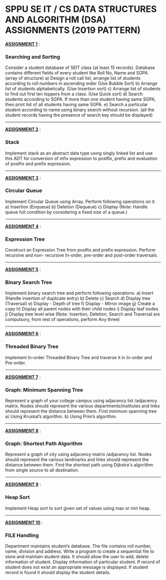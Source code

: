 <h1> SPPU SE IT / CS DATA STRUCTURES AND ALGORITHM (DSA) ASSIGNMENTS (2019 PATTERN)  </h1>

<a href="https://github.com/SyntaxNova/DSA_Cpp/blob/master/as1.cpp"><b>ASSIGNMENT 1</b></a> : <p><h3>Searching and Sorting</h3> Consider a student database of SEIT class (at least 15 records). Database contains different fields of
every student like Roll No, Name and SGPA.(array of structure)
a) Design a roll call list, arrange list of students according to roll numbers in ascending order (Use
Bubble Sort)
b) Arrange list of students alphabetically. (Use Insertion sort)
c) Arrange list of students to find out first ten toppers from a class. (Use Quick sort)
d) Search students according to SGPA. If more than one student having same SGPA, then print list
of all students having same SGPA.
e) Search a particular student according to name using binary search without recursion. (all the student records having the presence of search key should be
displayed)</p>
<hr>
<a href="https://github.com/SyntaxNova/DSA_Cpp/blob/master/as2.cpp"><b>ASSIGNMENT 2</b></a> : <p><h3>Stack</h3>Implement stack as an abstract data type using singly linked list and use this ADT for conversion of
infix expression to postfix, prefix and evaluation of postfix and prefix expression.</p>
<hr>
<a href="https://github.com/SyntaxNova/DSA_Cpp/blob/master/tcpp/Practical%20Assignment%203.cpp"><b>ASSIGNMENT 3</b></a> : <p><h3>Circular Queue</h3>Implement Circular Queue using Array. Perform following operations on it.
a) Insertion (Enqueue)
b) Deletion (Dequeue)
c) Display
(Note: Handle queue full condition by considering a fixed size of a queue.)</p>
<hr>
<a href="https://github.com/SyntaxNova/DSA_Cpp/blob/master/as4.cpp"><b>ASSIGNMENT 4</b></a> : <p><h3>Expression Tree</h3>Construct an Expression Tree from postfix and prefix expression. Perform recursive and non-
recursive In-order, pre-order and post-order traversals.</p>
<hr>
<a href="https://github.com/SyntaxNova/DSA_Cpp/blob/master/as5.cpp"><b>ASSIGNMENT 5</b></a> : <p><h3>Binary Search Tree</h3>Implement binary search tree and perform following operations:
a) Insert (Handle insertion of duplicate entry)
b) Delete
c) Search
d) Display tree (Traversal)
e) Display - Depth of tree
f) Display - Mirror image
g) Create a copy
h) Display all parent nodes with their child nodes
i) Display leaf nodes
j) Display tree level wise
(Note: Insertion, Deletion, Search and Traversal are compulsory, from rest of operations, perform
Any three)</p>
<hr>
<a href="https://github.com/SyntaxNova/DSA_Cpp/blob/master/tcpp/Practical%20Assignment%206.cpp"><b>ASSIGNMENT 6</b></a> : <p><h3>Threaded Binary Tree</h3>Implement In-order Threaded Binary Tree and traverse it in In-order and Pre-order.</p>
<hr>
<a href="https://github.com/SyntaxNova/DSA_Cpp/blob/master/tcpp/Practical%20Assignment%207.cpp"><b>ASSIGNMENT 7</b></a> : <p><h3>Graph: Minimum Spanning Tree</h3>Represent a graph of your college campus using adjacency list /adjacency matrix. Nodes should
represent the various departments/institutes and links should represent the distance between them.
Find minimum spanning tree
a) Using Kruskal’s algorithm.
b) Using Prim’s algorithm.</p>
<hr>
<a href="https://github.com/SyntaxNova/DSA_Cpp/blob/master/tcpp/Practical_Assignment_8.cpp"><b>ASSIGNMENT 8</b></a> : <p><h3>Graph: Shortest Path Algorithm</h3>Represent a graph of city using adjacency matrix /adjacency list. Nodes should represent the various landmarks and links should represent the distance between them. Find the shortest path using
Dijkstra's algorithm from single source to all destination.</p>
<hr>
<a href="https://github.com/SyntaxNova/DSA_Cpp/blob/master/tcpp/Practical%20Assignment%209.cpp"><b>ASSIGNMENT 9</b></a> : <p><h3>Heap Sort</h3>Implement Heap sort to sort given set of values using max or min heap.</p>
<hr>
<a href="https://github.com/SyntaxNova/DSA_Cpp/blob/master/tcpp/Student.txt"><b>ASSIGNMENT 10</b></a> : <p><h3>FILE Handling</h3>Department maintains student’s database. The file contains roll number, name, division and address.
Write a program to create a sequential file to store and maintain student data. It should allow the
user to add, delete information of student. Display information of particular student. If record of
student does not exist an appropriate message is displayed. If student record is found it should
display the student details.</p>
